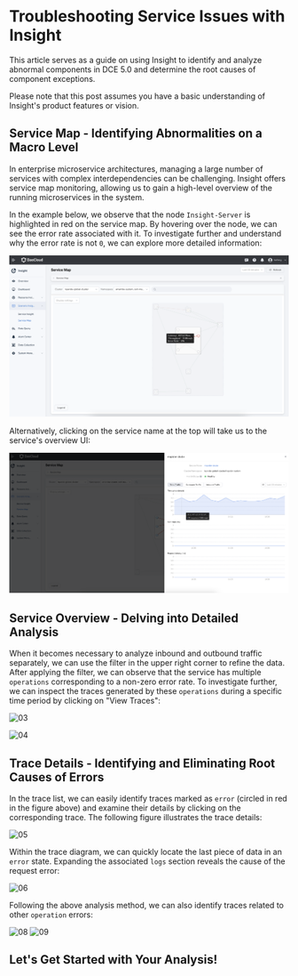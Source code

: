 # Troubleshooting Service Issues with Insight

This article serves as a guide on using Insight to identify and analyze abnormal components in DCE 5.0 and determine the root causes of component exceptions.

Please note that this post assumes you have a basic understanding of Insight's product features or vision.

## Service Map - Identifying Abnormalities on a Macro Level

In enterprise microservice architectures, managing a large number of services with complex interdependencies can be challenging. Insight offers service map monitoring, allowing us to gain a high-level overview of the running microservices in the system.

In the example below, we observe that the node `Insight-Server` is highlighted in red on the service map. By hovering over the node, we can see the error rate associated with it. To investigate further and understand why the error rate is not `0`, we can explore more detailed information:

![01](../images/root01.png)

Alternatively, clicking on the service name at the top will take us to the service's overview UI:

![02](../images/root02.png)

## Service Overview - Delving into Detailed Analysis

When it becomes necessary to analyze inbound and outbound traffic separately, we can use the filter in the upper right corner to refine the data. After applying the filter, we can observe that the service has multiple `operations` corresponding to a non-zero error rate. To investigate further, we can inspect the traces generated by these `operations` during a specific time period by clicking on "View Traces":

![03](https://docs.daocloud.io/daocloud-docs-images/docs/en/docs/insight/images/find_root_cause/03.png)

![04](https://docs.daocloud.io/daocloud-docs-images/docs/en/docs/insight/images/find_root_cause/04.png)

## Trace Details - Identifying and Eliminating Root Causes of Errors

In the trace list, we can easily identify traces marked as `error` (circled in red in the figure above) and examine their details by clicking on the corresponding trace. The following figure illustrates the trace details:

![05](https://docs.daocloud.io/daocloud-docs-images/docs/en/docs/insight/images/find_root_cause/05.png)

Within the trace diagram, we can quickly locate the last piece of data in an `error` state. Expanding the associated `logs` section reveals the cause of the request error:

![06](https://docs.daocloud.io/daocloud-docs-images/docs/en/docs/insight/images/find_root_cause/06.png)

Following the above analysis method, we can also identify traces related to other `operation` errors:

![08](https://docs.daocloud.io/daocloud-docs-images/docs/en/docs/insight/images/find_root_cause/08.png)
![09](https://docs.daocloud.io/daocloud-docs-images/docs/en/docs/insight/images/find_root_cause/09.png)

## Let's Get Started with Your Analysis!
